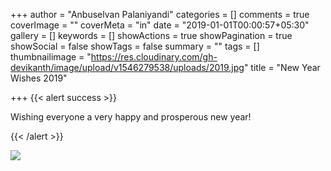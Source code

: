 +++
author = "Anbuselvan Palaniyandi"
categories = []
comments = true
coverImage = ""
coverMeta = "in"
date = "2019-01-01T00:00:57+05:30"
gallery = []
keywords = []
showActions = true
showPagination = true
showSocial = false
showTags = false
summary = ""
tags = []
thumbnailimage = "https://res.cloudinary.com/gh-devikanth/image/upload/v1546279538/uploads/2019.jpg"
title = "New Year Wishes 2019"

+++
{{< alert success >}} 

Wishing everyone a very happy and prosperous new year!

 {{< /alert >}}

![](https://res.cloudinary.com/gh-devikanth/image/upload/v1546278981/uploads/2018_2019_600px%5B1%5D.png)